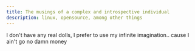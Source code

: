 ```yaml
---
title: The musings of a complex and introspective individual
description: linux, opensource, among other things
---
```


I don't have any real dolls, I prefer to use my infinite imagination.. cause I 
ain't go no damn money
